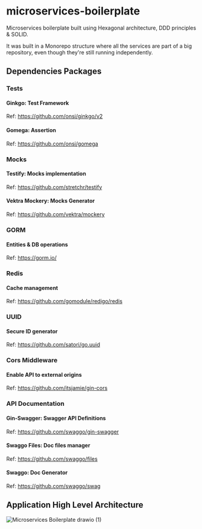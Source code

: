 # microservices-boilerplate
Microservices boilerplate built using Hexagonal architecture, DDD principles &amp; SOLID.

It was built in a Monorepo structure where all the services are part of a big repository, even though they're 
still running independently.

## Dependencies Packages

### Tests
#### Ginkgo: Test Framework
Ref: https://github.com/onsi/ginkgo/v2
#### Gomega: Assertion
Ref: https://github.com/onsi/gomega

### Mocks
#### Testify: Mocks implementation
Ref: https://github.com/stretchr/testify
#### Vektra Mockery: Mocks Generator
Ref: https://github.com/vektra/mockery

### GORM
#### Entities & DB operations
Ref: https://gorm.io/

### Redis
#### Cache management
Ref: https://github.com/gomodule/redigo/redis

### UUID
#### Secure ID generator
Ref: https://github.com/satori/go.uuid

### Cors Middleware
#### Enable API to external origins
Ref: https://github.com/itsjamie/gin-cors

### API Documentation
#### Gin-Swagger: Swagger API Definitions
Ref: https://github.com/swaggo/gin-swagger
#### Swaggo Files: Doc files manager
Ref: https://github.com/swaggo/files
#### Swaggo: Doc Generator
Ref: https://github.com/swaggo/swag

## Application High Level Architecture
![Microservices Boilerplate drawio (1)](https://user-images.githubusercontent.com/32846823/182005597-e9512985-27d9-45ce-b74f-6b0bd4e8f9f2.png)
